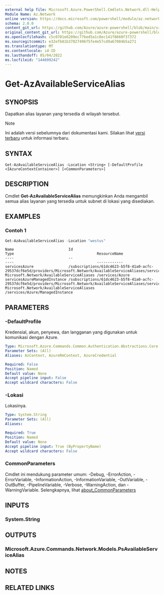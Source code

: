 ```yaml
---
external help file: Microsoft.Azure.PowerShell.Cmdlets.Network.dll-Help.xml
Module Name: Az.Network
online version: https://docs.microsoft.com/powershell/module/az.network/get-azavailableservicealias
schema: 2.0.0
content_git_url: https://github.com/Azure/azure-powershell/blob/main/src/Network/Network/help/Get-AzAvailableServiceAlias.md
original_content_git_url: https://github.com/Azure/azure-powershell/blob/main/src/Network/Network/help/Get-AzAvailableServiceAlias.md
ms.openlocfilehash: c5c0701e6209ec77bed5a1c8ec141f8660f37372
ms.sourcegitcommit: e32efb81b37827496f5fe4e57cd9a67004b5a271
ms.translationtype: MT
ms.contentlocale: id-ID
ms.lasthandoff: 05/04/2022
ms.locfileid: "144699242"
---
```

# Get-AzAvailableServiceAlias

## SYNOPSIS
Dapatkan alias layanan yang tersedia di wilayah tersebut.

> [!NOTE]
>Ini adalah versi sebelumnya dari dokumentasi kami. Silakan lihat [versi terbaru](/powershell/module/az.network/get-azavailableservicealias) untuk informasi terbaru.

## SYNTAX

```
Get-AzAvailableServiceAlias -Location <String> [-DefaultProfile <IAzureContextContainer>] [<CommonParameters>]
```

## DESCRIPTION
Cmdlet **Get-AzAvailableServiceAlias** memungkinkan Anda mengambil semua alias layanan yang tersedia untuk subnet di lokasi yang disediakan.

## EXAMPLES

### Contoh 1
```powershell
Get-AzAvailableServiceAlias -Location "westus"
```

```output
Name                         Id                                                                                                                                   Type                                      ResourceName
----                         --                                                                                                                                   ----                                      ------------
servicesAzure                /subscriptions/61dc4623-b5f8-41a0-acfc-29537dcf6e5d/providers/Microsoft.Network/AvailableServiceAliases/servicesAzure                Microsoft.Network/AvailableServiceAliases /services/Azure
servicesAzureManagedInstance /subscriptions/61dc4623-b5f8-41a0-acfc-29537dcf6e5d/providers/Microsoft.Network/AvailableServiceAliases/servicesAzureManagedInstance Microsoft.Network/AvailableServiceAliases /services/Azure/ManagedInstance

```

## PARAMETERS

### -DefaultProfile
Kredensial, akun, penyewa, dan langganan yang digunakan untuk komunikasi dengan Azure.

```yaml
Type: Microsoft.Azure.Commands.Common.Authentication.Abstractions.Core.IAzureContextContainer
Parameter Sets: (All)
Aliases: AzContext, AzureRmContext, AzureCredential

Required: False
Position: Named
Default value: None
Accept pipeline input: False
Accept wildcard characters: False
```

### -Lokasi
Lokasinya.

```yaml
Type: System.String
Parameter Sets: (All)
Aliases:

Required: True
Position: Named
Default value: None
Accept pipeline input: True (ByPropertyName)
Accept wildcard characters: False
```

### CommonParameters
Cmdlet ini mendukung parameter umum: -Debug, -ErrorAction, -ErrorVariable, -InformationAction, -InformationVariable, -OutVariable, -OutBuffer, -PipelineVariable, -Verbose, -WarningAction, dan -WarningVariable. Selengkapnya, lihat [about_CommonParameters](http://go.microsoft.com/fwlink/?LinkID=113216)

## INPUTS

### System.String

## OUTPUTS

### Microsoft.Azure.Commands.Network.Models.PsAvailableServiceAlias

## NOTES

## RELATED LINKS
